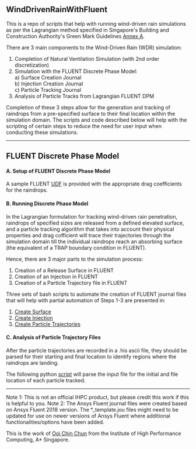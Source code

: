 ## WindDrivenRainWithFluent

This is a repo of scripts that help with running wind-driven rain simulations as per the Lagrangian method specified in Singapore's Building and Construction Authority's Green Mark Guidelines [Annex A](https://www.bca.gov.sg/greenmark/others/GM_NRB2015_Technical_Guide_Requirements.pdf). 

There are 3 main components to the Wind-Driven Rain (WDR) simulation:

1) Completion of Natural Ventilation Simulation (with 2nd order discretization)  
2) Simulation with the FLUENT Discrete Phase Model:  
   a) Surface Creation Journal  
   b) Injection Creation Journal  
   c) Particle Tracking Journal  
3) Analysis of Particle Tracks from Lagrangian FLUENT DPM

Completion of these 3 steps allow for the generation and tracking of raindrops from a pre-specified surface to their final location within the simulation domain. The scripts and code described below will help with the scripting of certain steps to reduce the need for user input when conducting these simulations.
___

## FLUENT Discrete Phase Model

#### A. Setup of FLUENT Discrete Phase Model

A sample FLUENT [UDF](https://github.com/ooichinchun/WindDrivenRainWithFluent/blob/master/UDF_wdr.c) is provided with the appropriate drag coefficients for the raindrops.

#### B. Running Discrete Phase Model

In the Lagrangian formulation for tracking wind-driven rain penetration, raindrops of specified sizes are released from a defined elevated surface, and a particle tracking algorithm that takes into account their physical properties and drag cofficient will trace their trajectories through the simulation domain till the individual raindrops reach an absorbing surface (the equivalent of a TRAP boundary condition in FLUENT).  

Hence, there are 3 major parts to the simulation process:  
1) Creation of a Release Surface in FLUENT
2) Creation of an Injection in FLUENT
3) Creation of a Particle Trajectory file in FLUENT

Three sets of bash scripts to automate the creation of FLUENT journal files that will help with partial automation of Steps 1-3 are presented in:  
1) [Create Surface](https://github.com/ooichinchun/WindDrivenRainWithFluent/CreateSurface/README.md)  
2) [Create Injection](https://github.com/ooichinchun/WindDrivenRainWithFluent/CreateInjection/README.md)  
3) [Create Particle Trajectories](https://github.com/ooichinchun/WindDrivenRainWithFluent/CreateParticleTrajectories/README.md)  

#### C. Analysis of Particle Trajectory Files

After the particle trajectories are recorded in a .his ascii file, they should be parsed for their starting and final location to identify regions where the raindrops are landing. 

The following python [script](https://github.com/ooichinchun/WindDrivenRainWithFluent/AnalyzeTrajectories/README.md) will parse the input file for the initial and file location of each particle tracked. 

***
Note 1: This is not an official IHPC product, but please credit this work if this is helpful to you.
Note 2: The Ansys Fluent journal files were created based on Ansys Fluent 2018 version. The *_template.jou files might need to be updated for use on newer versions of Ansys Fluent where additional functionalities/options have been added.

This is the work of [Ooi Chin Chun](mailto:ooicc@ihpc.a-star.edu.sg) from the Institute of High Performance Computing, A* Singapore.
